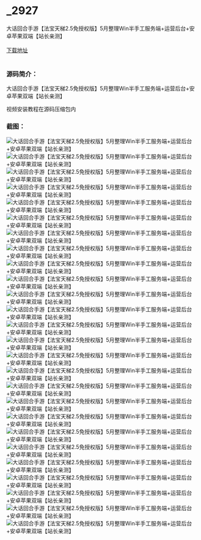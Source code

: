 # _2927
大话回合手游【法宝天梯2.5免授权版】5月整理Win半手工服务端+运营后台+安卓苹果双端【站长亲测】
<br/></br>
[下载地址](https://www.uuid2.com/2927.html "下载地址")
<br/></br>
<h3>源码简介：</h3>
<p>大话回合手游【法宝天梯2.5免授权版】5月整理Win半手工服务端+运营后台+安卓苹果双端【站长亲测】<p>
<p>视频安装教程在源码压缩包内<p>
<h3>截图：</h3>
<img src="https://www.uuid2.com/wp-content/uploads/img/202205/8351d84180.jpg" alt="大话回合手游【法宝天梯2.5免授权版】5月整理Win半手工服务端+运营后台+安卓苹果双端【站长亲测】"><img src="https://www.uuid2.com/wp-content/uploads/img/202205/8351d84596.jpg" alt="大话回合手游【法宝天梯2.5免授权版】5月整理Win半手工服务端+运营后台+安卓苹果双端【站长亲测】"><img src="https://www.uuid2.com/wp-content/uploads/img/202205/8351d84600.jpg" alt="大话回合手游【法宝天梯2.5免授权版】5月整理Win半手工服务端+运营后台+安卓苹果双端【站长亲测】"><img src="https://www.uuid2.com/wp-content/uploads/img/202205/8351d84496.jpg" alt="大话回合手游【法宝天梯2.5免授权版】5月整理Win半手工服务端+运营后台+安卓苹果双端【站长亲测】"><img src="https://www.uuid2.com/wp-content/uploads/img/202205/8351d84352.jpg" alt="大话回合手游【法宝天梯2.5免授权版】5月整理Win半手工服务端+运营后台+安卓苹果双端【站长亲测】"><img src="https://www.uuid2.com/wp-content/uploads/img/202205/8351d84370.jpg" alt="大话回合手游【法宝天梯2.5免授权版】5月整理Win半手工服务端+运营后台+安卓苹果双端【站长亲测】"><img src="https://www.uuid2.com/wp-content/uploads/img/202205/0b15803164.jpg" alt="大话回合手游【法宝天梯2.5免授权版】5月整理Win半手工服务端+运营后台+安卓苹果双端【站长亲测】"><img src="https://www.uuid2.com/wp-content/uploads/img/202205/0b15803746.jpg" alt="大话回合手游【法宝天梯2.5免授权版】5月整理Win半手工服务端+运营后台+安卓苹果双端【站长亲测】"><img src="https://www.uuid2.com/wp-content/uploads/img/202205/0b15803676.jpg" alt="大话回合手游【法宝天梯2.5免授权版】5月整理Win半手工服务端+运营后台+安卓苹果双端【站长亲测】"><img src="https://www.uuid2.com/wp-content/uploads/img/202205/0b15803156.jpg" alt="大话回合手游【法宝天梯2.5免授权版】5月整理Win半手工服务端+运营后台+安卓苹果双端【站长亲测】"><img src="https://www.uuid2.com/wp-content/uploads/img/202205/0b15803790.jpg" alt="大话回合手游【法宝天梯2.5免授权版】5月整理Win半手工服务端+运营后台+安卓苹果双端【站长亲测】"><img src="https://www.uuid2.com/wp-content/uploads/img/202205/0b15803463.jpg" alt="大话回合手游【法宝天梯2.5免授权版】5月整理Win半手工服务端+运营后台+安卓苹果双端【站长亲测】"><img src="https://www.uuid2.com/wp-content/uploads/img/202205/0b15803534.jpg" alt="大话回合手游【法宝天梯2.5免授权版】5月整理Win半手工服务端+运营后台+安卓苹果双端【站长亲测】"><img src="https://www.uuid2.com/wp-content/uploads/img/202205/f746a7f837.jpg" alt="大话回合手游【法宝天梯2.5免授权版】5月整理Win半手工服务端+运营后台+安卓苹果双端【站长亲测】"><img src="https://www.uuid2.com/wp-content/uploads/img/202205/f746a7f514.jpg" alt="大话回合手游【法宝天梯2.5免授权版】5月整理Win半手工服务端+运营后台+安卓苹果双端【站长亲测】"><img src="https://www.uuid2.com/wp-content/uploads/img/202205/f746a7f184.jpg" alt="大话回合手游【法宝天梯2.5免授权版】5月整理Win半手工服务端+运营后台+安卓苹果双端【站长亲测】"><img src="https://www.uuid2.com/wp-content/uploads/img/202205/f746a7f552.jpg" alt="大话回合手游【法宝天梯2.5免授权版】5月整理Win半手工服务端+运营后台+安卓苹果双端【站长亲测】"><img src="https://www.uuid2.com/wp-content/uploads/img/202205/f746a7f482.jpg" alt="大话回合手游【法宝天梯2.5免授权版】5月整理Win半手工服务端+运营后台+安卓苹果双端【站长亲测】"><img src="https://www.uuid2.com/wp-content/uploads/img/202205/f746a7f620.jpg" alt="大话回合手游【法宝天梯2.5免授权版】5月整理Win半手工服务端+运营后台+安卓苹果双端【站长亲测】"><img src="https://www.uuid2.com/wp-content/uploads/img/202205/f746a7f841.jpg" alt="大话回合手游【法宝天梯2.5免授权版】5月整理Win半手工服务端+运营后台+安卓苹果双端【站长亲测】"><img src="https://www.uuid2.com/wp-content/uploads/img/202205/3d8156d185.jpg" alt="大话回合手游【法宝天梯2.5免授权版】5月整理Win半手工服务端+运营后台+安卓苹果双端【站长亲测】"><img src="https://www.uuid2.com/wp-content/uploads/img/202205/3d8156d294.jpg" alt="大话回合手游【法宝天梯2.5免授权版】5月整理Win半手工服务端+运营后台+安卓苹果双端【站长亲测】"><img src="https://www.uuid2.com/wp-content/uploads/img/202205/3d8156d331.jpg" alt="大话回合手游【法宝天梯2.5免授权版】5月整理Win半手工服务端+运营后台+安卓苹果双端【站长亲测】"><img src="https://www.uuid2.com/wp-content/uploads/img/202205/3d8156d985.jpg" alt="大话回合手游【法宝天梯2.5免授权版】5月整理Win半手工服务端+运营后台+安卓苹果双端【站长亲测】"><img src="https://www.uuid2.com/wp-content/uploads/img/202205/3d8156d904.jpg" alt="大话回合手游【法宝天梯2.5免授权版】5月整理Win半手工服务端+运营后台+安卓苹果双端【站长亲测】"><img src="https://www.uuid2.com/wp-content/uploads/img/202205/3d8156d763.jpg" alt="大话回合手游【法宝天梯2.5免授权版】5月整理Win半手工服务端+运营后台+安卓苹果双端【站长亲测】">
